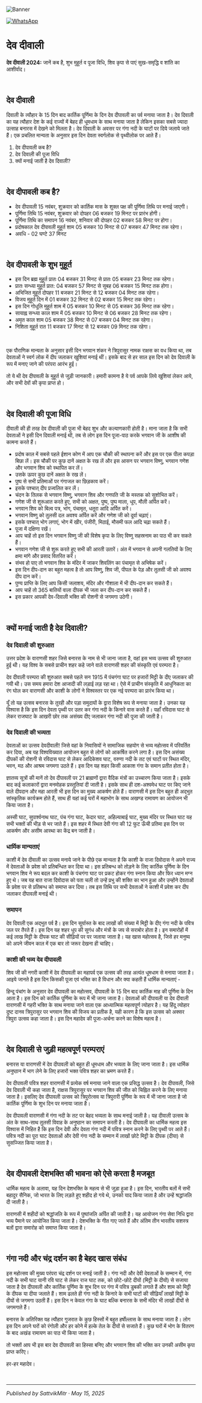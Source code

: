 <!-- Banner SVG -->
![Banner](https://raw.githubusercontent.com/anandwana001/content-repo/refs/heads/main/aarti/ganesh/ganesh_ji_aarti_banner.png)

<!-- Share & WhatsApp icons as SVG -->
<a href="https://api.whatsapp.com/send?text=Check%20out%20this%20article%20in%20the%20Hanuman%20Chalisa%20app%3A%20https%3A%2F%2Fwww.sattvikmitr.com%2Farticles%3FcontentUrl%3Dhttps%253A%252F%252Fraw.githubusercontent.com%252Fanandwana001%252Fcontent-repo%252Frefs%252Fheads%252Fmain%252Faarti%252Fganesh%252Fganesh_aarti_english.md%26title%3DGanesh%2520Aarti">
  <img src="https://raw.githubusercontent.com/anandwana001/content-repo/refs/heads/main/assets/ic_wtsapp_share_rounded.svg" alt="WhatsApp"/>
</a>

<br>



# देव दीवाली
**देव दीवाली 2024:** जानें कब है, शुभ मुहूर्त व पूजा विधि, शिव कृपा से पाएं सुख-समृद्धि व शांति का आशीर्वाद।

<br>

## देव दीवाली
दिवाली के त्यौहार के 15 दिन बाद कार्तिक पूर्णिमा के दिन देव दीपावली का पर्व मनाया जाता है। देव दिवाली का यह त्यौहार देश के कई राज्यों में बेहद ही धूमधाम के साथ मनाया जाता है लेकिन इसका सबसे ज्यादा उत्साह बनारस में देखने को मिलता है। देव दिवाली के अवसर पर गंगा नदी के घाटों पर दिये जलाये जाते हैं। एक प्रचलित मान्यता के अनुसार इस दिन देवता स्वर्गलोक से पृथ्वीलोक पर आते हैं।

1. देव दीपावली कब है?
2. देव दिवाली की पूजा विधि
3. क्यों मनाई जाती है देव दिवाली?

<br>

## देव दीपावली कब है?
- देव दीपावली 15 नवंबर, शुक्रवार को कार्तिक मास के शुक्ल पक्ष की पूर्णिमा तिथि पर मनाई जाएगी।
- पूर्णिमा तिथि 15 नवंबर, शुक्रवार को दोपहर 06 बजकर 19 मिनट पर प्रारंभ होगी।
- पूर्णिमा तिथि का समापन 16 नवंबर, शनिवार की दोपहर 02 बजकर 58 मिनट पर होगा।
- प्रदोषकाल देव दीपावली मुहूर्त शाम 05 बजकर 10 मिनट से 07 बजकर 47 मिनट तक रहेगा।
- अवधि - 02 घण्टे 37 मिनट

<br>

## देव दीपावली के शुभ मुहूर्त
- इस दिन ब्रह्म मुहूर्त प्रातः 04 बजकर 31 मिनट से प्रातः 05 बजकर 23 मिनट तक रहेगा।
- प्रातः सन्ध्या मुहूर्त प्रात: 04 बजकर 57 मिनट से सुबह 06 बजकर 15 मिनट तक होगा।
- अभिजित मुहूर्त दोपहर 11 बजकर 21 मिनट से 12 बजकर 04 मिनट तक रहेगा।
- विजय मुहूर्त दिन में 01 बजकर 32 मिनट से 02 बजकर 15 मिनट तक रहेगा।
- इस दिन गोधूलि मुहूर्त शाम में 05 बजकर 10 मिनट से 05 बजकर 36 मिनट तक रहेगा।
- सायाह्न सन्ध्या काल शाम में 05 बजकर 10 मिनट से 06 बजकर 28 मिनट तक रहेगा।
- अमृत काल शाम 05 बजकर 38 मिनट से 07 बजकर 04 मिनट तक रहेगा।
- निशिता मुहूर्त रात 11 बजकर 17 मिनट से 12 बजकर 09 मिनट तक रहेगा।

<br>

एक पौराणिक मान्यता के अनुसार इसी दिन भगवान शंकर ने त्रिपुरासुर नामक राक्षस का वध किया था, तब देवताओं ने स्वर्ग लोक में दीप जलाकर खुशियां मनाई थीं। इसके बाद से हर साल इस दिन को देव दिवाली के रूप में मनाए जाने की परंपरा आरंभ हुई।

तो ये थी देव दीपावली के मुहूर्त से जुड़ी जानकारी। हमारी कामना है ये पर्व आपके लिये खुशियां लेकर आये, और सभी देवों की कृपा प्राप्त हो।

<br>

## देव दिवाली की पूजा विधि
दीवाली की ही तरह देव दीवाली की पूजा भी बेहद शुभ और कल्याणकारी होती है। माना जाता है कि सभी देवताओं ने इसी दिन दिवाली मनाई थी, तब से लोग इस दिन पूजा-पाठ करके भगवान जी के आशीष की कामना करते हैं।

- प्रदोष काल में सबसे पहले ईशान कोण में आप एक चौकी की स्थापना करें और इस पर एक पीला कपड़ा बिछा लें।
इस चौकी पर कुछ दानें अक्षत के रख लें और इस आसन पर भगवान विष्णु, भगवान गणेश और भगवान शिव को स्थापित कर लें।
- उसके ऊपर कुछ दानें अक्षत के रख लें।
- पुष्प से सभी प्रतिमाओं पर गंगाजल का छिड़काव करें।
- इसके पश्चात् दीप प्रज्वलित कर लें।
- चंदन के तिलक से भगवान विष्णु, भगवान शिव और गणपति जी के मस्तक को सुशोभित करें।
- गणेश जी से शुरूआत करते हुए, सभी को अक्षत, पुष्प, पुष्प माला, धूप, मौली अर्पित करें।
- भगवान शिव को बिल्व पत्र, भांग, पंचामृत, धतूरा आदि अर्पित करें।
- भगवान विष्णु को तुलसी दल अवश्य अर्पित करें और गणेश जी को दूर्वा चढ़ाएं।
- इसके पश्चात् भोग लगाएं, भोग में खीर, पंजीरी, मिठाई, मौसमी फल आदि चढ़ा सकते हैं।
- पूजा में दक्षिणा रखें।
- आप चाहें तो इस दिन भगवान विष्णु जी की विशेष कृपा के लिए विष्णु सहस्रनाम का पाठ भी कर सकते हैं।
- भगवान गणेश जी से शुरू करते हुए सभी की आरती उतारें।
अंत में भगवान से अपनी गलतियों के लिए क्षमा मांगे और प्रसाद वितरित करें।
- संभव हो पाए तो भगवान शिव के मंदिर में जाकर शिवलिंग का पंचामृत से अभिषेक करें।
- इस दिन दीप-दान का बहुत महत्व है तो आप विष्णु, शिव जी, पीपल के पेड़ और तुलसी जी को अवश्य दीप दान करें।
- पुण्य प्राप्ति के लिए आप किसी जलाशय, मंदिर और गौशाला में भी दीप-दान कर सकते हैं।
- आप चाहें तो 365 बातियों वाला दीपक भी जला कर दीप-दान कर सकते हैं।
- इस प्रकार आपकी देव-दिवाली भक्ति की रोशनी से जगमगा उठेगी।

<br>


## क्यों मनाई जाती है देव दिवाली?
### देव दिवाली की शुरुआत
उत्तर प्रदेश के वाराणसी शहर जिसे बनारस के नाम से भी जाना जाता है, वहां इस भव्य उत्सव की शुरुआत हुई थी। यह विश्व के सबसे प्राचीन शहर कहे जाने वाले वाराणसी शहर की संस्कृति एवं परम्परा है।

देव दीवाली परम्परा की शुरुआत सबसे पहले सन 1915 में पंचगंगा घाट पर हजारों मिट्टी के दीए जलाकर की गयी थी। उस समय हमारा देश आजादी की लड़ाई लड़ रहा था। ऐसे में प्राचीन संस्कृति में आधुनिकता का रंग घोल कर वाराणसी और काशी के लोगों ने विश्वस्तर पर एक नई परम्परा का प्रारंभ किया था।

यूँ तो यह उत्सव बनारस के तुरही और पड़ा समुदायों के द्वारा विशेष रूप से मनाया जाता है। उनका यह विश्वास है कि इस दिन देवता पृथ्वी पर उतर कर गंगा नदी के किनारे वास करते हैं। यहाँ रविदास घाट से लेकर राजघाट के आखरी छोर तक असंख्य दीए जलाकर गंगा नदी की पूजा की जाती है।

### देव दिवाली की भव्यता
देवताओं का उत्सव देवदीवाली! जिसे वहां के निवासियों ने सामाजिक सहयोग से भव्य महोत्सव में परिवर्तित कर दिया, अब यह विश्वविख्यात आयोजन बहुत से लोगों को आकर्षित करने लगा है। इस दिन असंख्य दीपकों की रोशनी से रविदास घाट से लेकर आदिकेशव घाट, वरुणा नदी के तट एवं घाटों पर स्थित मंदिर, भवन, मठ और आश्रम जगमगा उठते हैं। इस दिन यह शहर किसी आकाश गंगा के समान प्रतीत होता है।

ज्ञातव्य सूत्रों की मानें तो देव दीपावली पर 21 ब्राह्मणों द्वारा वैदिक मंत्रों का उच्चारण किया जाता है। इसके बाद कई कलाकारों द्वारा मनमोहक प्रस्तुतियां दी जाती है। इसके साथ ही दश-अश्वमेध घाट पर किए जाने वाले दीपदान और महा आरती भी इस दिन का मुख्य आकर्षण होते हैं। वाराणसी में इस दिन बहुत ही अद्भुत सांस्कृतिक कार्यक्रम होते हैं, साथ ही यहां कई घरों में महाभोग के साथ अखण्ड रामायण का आयोजन भी किया जाता है।

अस्सी घाट, सुपार्श्वनाथ घाट, पंच गंगा घाट, केदार घाट, अहिल्याबाई घाट, मुख्य मंदिर पर स्थित घाट यह सभी भक्तों की भीड़ से भर जाते हैं। इस शहर में स्थित देवी गंगा की 12 फुट ऊँची प्रतिमा इस दिन पर आकर्षण और असीम आस्था का केंद्र बन जाती है।

### धार्मिक मान्यताएं
काशी में देव दीवाली का उत्सव मनाये जाने के पीछे एक मान्यता है कि काशी के राजा दिवोदास ने अपने राज्य में देवताओं के प्रवेश को प्रतिबन्धित कर दिया था। इस प्रतिबन्ध को तोड़ने के लिए कार्तिक पूर्णिमा के दिन भगवान शिव ने रूप बदल कर काशी के पंचगंगा घाट पर प्रकट होकर गंगा स्नान किया और फिर ध्यान मग्न हुए थे। जब यह बात राजा दिवोदास को पता चली तो उन्हें प्रभु की शक्ति का भान हुआ और उन्होंने देवताओं के प्रवेश पर से प्रतिबन्ध को समाप्त कर दिया। तब इस तिथि पर सभी देवताओं ने काशी में प्रवेश कर दीप जलाकर दीपावली मनाई थी।

### समापन
देव दिवाली एक अद्भुत पर्व है। इस दिन सूर्यास्त के बाद लाखों की संख्या में मिट्टी के दीए गंगा नदी के पवित्र जल पर तैरते हैं। इस दिन यह शहर धुप की सुगंध और मंत्रों के जप से सराबोर होता है। इन समारोहों में कई लाख मिट्टी के दीपक घाट की सीढ़ियों पर पर जलाया जाता है। यह खास महोत्सव है, जिसे हर मनुष्य को अपने जीवन काल में एक बार तो जरूर देखना ही चाहिए।

### काशी की भव्य देव दीपावली
शिव जी की नगरी काशी में देव दीपावली का महापर्व एक उत्सव की तरह अत्यंत धूमधाम से मनाया जाता है। आइये जानते है इस दिन किसकी पूजा एवं भक्ति का है विधान और क्या कहती हैं धार्मिक मान्यताएं -

हिन्दू पंचांग के अनुसार देव दीपावली का महोत्सव, दीपावली के 15 दिन बाद कार्तिक माह की पूर्णिमा के दिन आता है। इस दिन को कार्तिक पूर्णिमा के रूप में भी जाना जाता है। देवताओं की दीपावली या देव दीवाली वाराणसी में गहरी भक्ति के साथ मनाया जाने वाला एक आध्यात्मिक महत्वपूर्ण त्योहार है। यह हिंदू त्योहार दुष्ट दानव त्रिपुरासुर पर भगवान शिव की विजय का प्रतीक है, यही कारण है कि इस उत्सव को अक्सर त्रिपुरा उत्सव कहा जाता है। इस दिन महादेव की पूजा-अर्चना करने का विशेष महत्व है।

<br>


## देव दिवाली से जुड़ी महत्वपूर्ण परम्पराएं
बनारस या वाराणसी में देव दीपावली को बहुत ही धूमधाम और भव्यता के लिए जाना जाता है। इस धार्मिक अनुष्ठान में भाग लेने के लिए हजारों भक्त पवित्र शहर का भ्रमण करते हैं।

देव दीपावली पवित्र शहर वाराणसी में प्रत्येक वर्ष मनाया जाने वाला एक प्रसिद्ध उत्सव है। देव दीपावली, जिसे देव दिवाली भी कहा जाता है, राक्षस त्रिपुरासुर पर भगवान शिव की जीत को चिह्नित करने के लिए मनाया जाता है। इसलिए देव दीपावली उत्सव को त्रिपुरोत्सव या त्रिपुरारी पूर्णिमा के रूप में भी जाना जाता है जो कार्तिक पूर्णिमा के शुभ दिन पर मनाया जाता है।

देव दीपावली वाराणसी में गंगा नदी के तट पर बेहद भव्यता के साथ मनाई जाती है। यह दीवाली उत्सव के अंत के साथ-साथ तुलसी विवाह के अनुष्ठान का समापन करती है। देव दीपावली का धार्मिक महत्व इस विश्वास में निहित है कि इस दिन देवी और देवता गंगा नदी में पवित्र स्नान करने के लिए पृथ्वी पर आते हैं। पवित्र नदी का पूरा घाट देवताओं और देवी गंगा नदी के सम्मान में लाखों छोटे मिट्टी के दीपक (दीया) से सुसज्जित किया जाता है।

<br>

## देव दीपावली देशभक्ति की भावना को ऐसे करता है मजबूत
धार्मिक महत्व के अलावा, यह दिन देशभक्ति के महत्व से भी जुड़ा हुआ है। इस दिन, भारतीय बलों में सभी बहादुर सैनिक, जो भारत के लिए लड़ते हुए शहीद हो गये थे, उनको याद किया जाता है और उन्हें श्रद्धांजलि दी जाती है।

वाराणसी में शहीदों को श्रद्धांजलि के रूप में पुष्पांजलि अर्पित की जाती है। यह आयोजन गंगा सेवा निधि द्वारा भव्य पैमाने पर आयोजित किया जाता है। देशभक्ति के गीत गाए जाते हैं और अंतिम तीन भारतीय सशस्त्र बलों द्वारा समारोह को समाप्त किया जाता है।

<br>

## गंगा नदी और चंद्र दर्शन का है बेहद खास संबंध
इस महोत्सव की मुख्य परंपरा चंद्र दर्शन पर मनाई जाती है। गंगा नदी और देवी देवताओं के सम्मान में, गंगा नदी के सभी घाट यानी रवि घाट से लेकर राज घाट तक, को छोटे-छोटे दीयों (मिट्टी के दीयों) से सजाया जाता है देव दीपावली और कार्तिक पूर्णिमा के शुभ दिन पर गंगा में पवित्र डुबकी लगाते हैं और शाम को मिट्टी के दीपक या दीया जलाते हैं। शाम ढलते ही गंगा नदी के किनारे के सभी घाटों की सीढ़ियाँ लाखों मिट्टी के दीयों से जगमगा उठती हैं। इस दिन न केवल गंगा के घाट बल्कि बनारस के सभी मंदिर भी लाखों दीयों से जगमगाते हैं।

बनारस के अतिरिक्त यह त्यौहार गुजरात के कुछ हिस्सों में बहुत हर्षोल्लास के साथ मनाया जाता है। लोग इस दिन अपने घरों को रंगोली और हर कोने में हल्के तेल के दीयों से सजाते हैं। कुछ घरों में भोग के वितरण के बाद अखंड रामायण का पाठ भी किया जाता है।

तो भक्तों आप भी इस बार देव दीपावली का हिस्सा बनिए और भगवान शिव की भक्ति कर उनकी असीम कृपा प्राप्त करिए।

हर-हर महादेव।

<br>

---

*Published by SattvikMitr · May 15, 2025*

